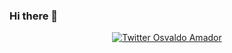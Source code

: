 ### Hi there 👋


<p align="center">
    <a href="https://twitter.com/Amador0895">
        <img src="" alt="Twitter Osvaldo Amador">
    </a>
</p>
